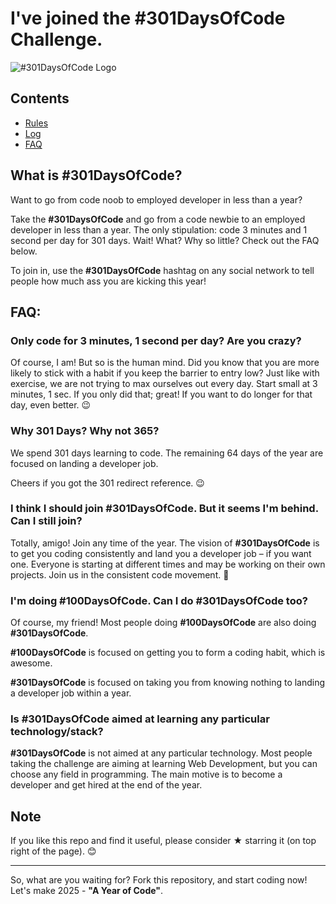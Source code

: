 <!---
This file is based on the original #301DaysOfCode repository's README.md file. It explains the orginal #301DaysOfCode challenge.
-->

# I've joined the #301DaysOfCode Challenge.

![#301DaysOfCode Logo](https://github.com/benjaminspak/301-Days-Of-Code/blob/master/301DaysOfCode-Badges/301days%20logo-08.jpg)

## Contents
* [Rules](rules.md)
* [Log](log.md)
* [FAQ](https://github.com/benjaminspak/301-Days-Of-Code#faq)

## What is #301DaysOfCode?
Want to go from code noob to employed developer in less than a year?

Take the **#301DaysOfCode** and go from a code newbie to an employed developer in less than a year. The only stipulation: code 3 minutes and 1 second per day for 301 days. Wait! What? Why so little? Check out the FAQ below.

To join in, use the **#301DaysOfCode** hashtag on any social network to tell people how much ass you are kicking this year!

## FAQ:

### Only code for 3 minutes, 1 second per day? Are you crazy?

Of course, I am! But so is the human mind. Did you know that you are more likely to stick with a habit if you keep the barrier to entry low? Just like with exercise, we are not trying to max ourselves out every day. Start small at 3 minutes, 1 sec. If you only did that; great! If you want to do longer for that day, even better. 😉

### Why 301 Days? Why not 365?

We spend 301 days learning to code. The remaining 64 days of the year are focused on landing a developer job.

Cheers if you got the 301 redirect reference. 😉

### I think I should join #301DaysOfCode. But it seems I'm behind. Can I still join?

Totally, amigo! Join any time of the year. The vision of **#301DaysOfCode** is to get you coding consistently and land you a developer job – if you want one. Everyone is starting at different times and may be working on their own projects. Join us in the consistent code movement. 🙂

### I'm doing #100DaysOfCode. Can I do #301DaysOfCode too?

Of course, my friend! Most people doing **#100DaysOfCode** are also doing **#301DaysOfCode**.

**#100DaysOfCode** is focused on getting you to form a coding habit, which is awesome.

**#301DaysOfCode** is focused on taking you from knowing nothing to landing a developer job within a year.

### Is #301DaysOfCode aimed at learning any particular technology/stack?

**#301DaysOfCode** is not aimed at any particular technology. Most people taking the challenge are aiming at learning Web Development, but you can choose any field in programming. The main motive is to become a developer and get hired at the end of the year.

## Note
If you like this repo and find it useful, please consider &#9733; starring it (on top right of the page). :blush:

---

So, what are you waiting for? Fork this repository, and start coding now! Let's make 2025 - **"A Year of Code"**.
